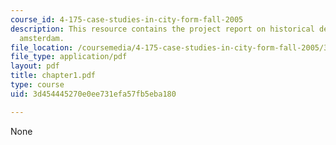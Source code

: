```yaml
---
course_id: 4-175-case-studies-in-city-form-fall-2005
description: This resource contains the project report on historical development in
  amsterdam.
file_location: /coursemedia/4-175-case-studies-in-city-form-fall-2005/3d454445270e0ee731efa57fb5eba180_chapter1.pdf
file_type: application/pdf
layout: pdf
title: chapter1.pdf
type: course
uid: 3d454445270e0ee731efa57fb5eba180

---
```

None
